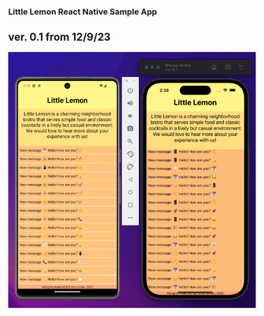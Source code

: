 ### Little Lemon React Native Sample App
## ver. 0.1 from 12/9/23
![Example1 Image](assets/example1.png)

